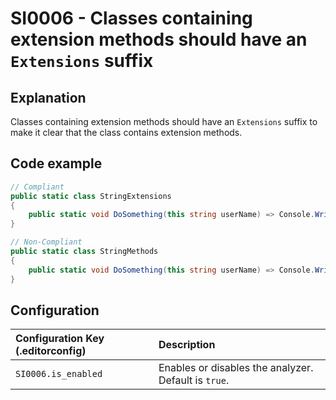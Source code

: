 # SI0006 - Classes containing extension methods should have an `Extensions` suffix

## Explanation

Classes containing extension methods should have an `Extensions` suffix to make it clear that the class contains
extension methods.

## Code example

````csharp
// Compliant
public static class StringExtensions
{
    public static void DoSomething(this string userName) => Console.WriteLine(userName);
}

// Non-Compliant
public static class StringMethods
{
    public static void DoSomething(this string userName) => Console.WriteLine(userName);
}
````

## Configuration

| Configuration Key (.editorconfig) | Description                                          |
|:----------------------------------|:-----------------------------------------------------|
| `SI0006.is_enabled`               | Enables or disables the analyzer. Default is `true`. |
